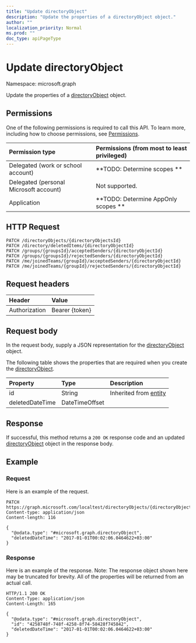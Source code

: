 ```yaml
---
title: "Update directoryObject"
description: "Update the properties of a directoryObject object."
author: ""
localization_priority: Normal
ms.prod: ""
doc_type: apiPageType
---
```


# Update directoryObject

Namespace: microsoft.graph

Update the properties of a [directoryObject](../resources/directoryobject.md) object.

## Permissions
One of the following permissions is required to call this API. To learn more, including how to choose permissions, see [Permissions](/concepts/permissions-reference.md).

|Permission type|Permissions (from most to least privileged)|
|:---|:---|
|Delegated (work or school account)|**TODO: Determine scopes **|
|Delegated (personal Microsoft account)|Not supported.|
|Application|**TODO: Determine AppOnly scopes **|

## HTTP Request
<!-- {
  "blockType": "ignored"
}
-->
``` http
PATCH /directoryObjects/{directoryObjectsId}
PATCH /directory/deletedItems/{directoryObjectId}
PATCH /groups/{groupsId}/acceptedSenders/{directoryObjectId}
PATCH /groups/{groupsId}/rejectedSenders/{directoryObjectId}
PATCH /me/joinedTeams/{groupId}/acceptedSenders/{directoryObjectId}
PATCH /me/joinedTeams/{groupId}/rejectedSenders/{directoryObjectId}
```

## Request headers
|Header|Value|
|:---|:---|
|Authorization|Bearer {token}|

## Request body
In the request body, supply a JSON representation for the [directoryObject](../resources/directoryobject.md) object.

The following table shows the properties that are required when you create the [directoryObject](../resources/directoryobject.md).

|Property|Type|Description|
|:---|:---|:---|
|id|String| Inherited from [entity](../resources/entity.md)|
|deletedDateTime|DateTimeOffset||



## Response
If successful, this method returns a `200 OK` response code and an updated [directoryObject](../resources/directoryobject.md) object in the response body.

## Example

### Request
Here is an example of the request.
<!-- {
  "blockType": "request",
  "name": "update_directoryobject"
}
-->
``` http
PATCH https://graph.microsoft.com/localtest/directoryObjects/{directoryObjectsId}
Content-type: application/json
Content-length: 116

{
  "@odata.type": "#microsoft.graph.directoryObject",
  "deletedDateTime": "2017-01-01T00:02:06.0464622+03:00"
}
```

### Response
Here is an example of the response. Note: The response object shown here may be truncated for brevity. All of the properties will be returned from an actual call.
<!-- {
  "blockType": "response",
  "truncated": true
}
-->
``` http
HTTP/1.1 200 OK
Content-Type: application/json
Content-Length: 165

{
  "@odata.type": "#microsoft.graph.directoryObject",
  "id": "4258748f-748f-4258-8f74-58428f745842",
  "deletedDateTime": "2017-01-01T00:02:06.0464622+03:00"
}
```

